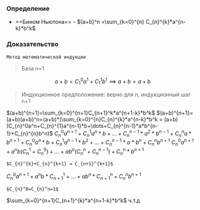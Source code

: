 ### Определение
* ==Бином Ньютона== - $(a+b)^n =\sum_{k=0}^{n} C_{n}^{k}*a^{n-k}*b^k$ 

### Доказательство
	Метод математической индукции
>База n=1

$$a+b = C_{1}^0a^1+C_{1}^{1}b^1\implies a+b=a+b$$

>Индукционное предположение: верно для n, индукционный шаг n+1

$(a+b)^{n+1}=\sum_{k=0}^{n+1}C_{n+1}^k*a^{n+1-k}*b^k$ 
$(a+b)^{n+1}=(a+b)(a+b)^n=(a+b)*(\sum_{k=0}^{n}C_{n}^{k}*a^{n-k}*b^k = (a+b)(C_{n}^0a^n+C_{n}^{1}a^{n-1}*b+\dots+C_{n}^{n-1}*a*b^{n-1}+C_{n}^{n}b^n)$
$C_{n}^0a^{n+1}+C_{n}^{1}a^{n}*b+\dots+C_{n}^{n-1}*a^{2}*b^{n-1}+C_{n}^{n}a*b^{n+1}+C_{n}^0a^n*b+C_{n}^{1}a^{n-1}*b^2+\dots+C_{n}^{n-1}*a*b^{n}+C_{n}^{n}b^{n+1}$
$C_{n}^{0}a^{n+1}+a^nb(C_{n}^1+C_{n}^0)+\dots+ab^n(C_{n}^n+C_{n}^{n-1})+C_{n}^n*b^{n+1}$

	$C_{n}^{k}+C_{n}^{k+1} = C_{n+1}^{k+1}$

$C_{n}^0a^{n+1}+a^nb*C_{n+1}^1+\dots+ab^n*C_{n+1}^n+C_{n}^nb^{n+1}$

	$C_{n}^0=C_{n}^n=1$

$\sum_{k=0}^{n+1}C_{n+1}^{k}*a^{n+1-k}*b^k$ ч.т.д